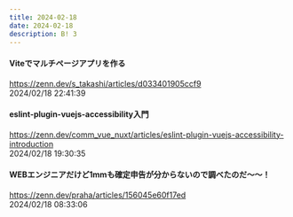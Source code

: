 ```yaml
---
title: 2024-02-18
date: 2024-02-18
description: B! 3
---
```


#### Viteでマルチページアプリを作る
https://zenn.dev/s_takashi/articles/d033401905ccf9<br>
2024/02/18 22:41:39<br>


#### eslint-plugin-vuejs-accessibility入門
https://zenn.dev/comm_vue_nuxt/articles/eslint-plugin-vuejs-accessibility-introduction<br>
2024/02/18 19:30:35<br>


#### WEBエンジニアだけど1mmも確定申告が分からないので調べたのだ～～！
https://zenn.dev/praha/articles/156045e60f17ed<br>
2024/02/18 08:33:06<br>


